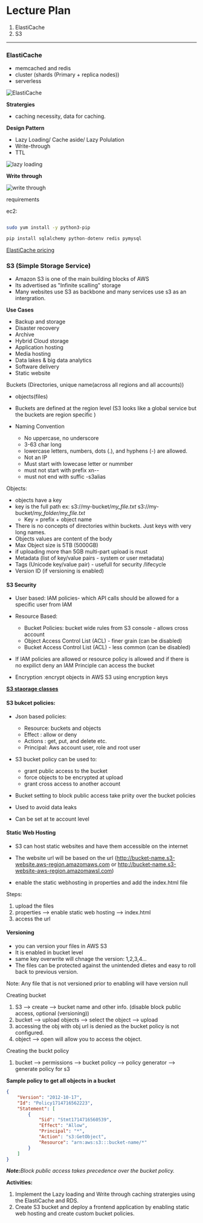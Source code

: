 # Lecture Plan

1. ElastiCache
2. S3

---

### ElastiCache

- memcached and redis
- cluster (shards (Primary + replica nodes))
- serverless


![ElastiCache](./images/ElastiCache-Cluster-Redis.png)

**Stratergies**

- caching necessity, data for caching.

**Design Pattern**
- Lazy Loading/ Cache aside/ Lazy Polulation
- Write-through
- TTL

![lazy loading](./images/lazy-loading.png)

**Write through**

![write through](./images/writethrough.png)


requirements

ec2:


```bash

sudo yum install -y python3-pip

pip install sqlalchemy python-dotenv redis pymysql
```


[ElastiCache pricing](https://aws.amazon.com/elasticache/pricing/)


### S3 (Simple Storage Service)

- Amazon S3 is one of the main building blocks of AWS
- Its advertised as "Infinite scalling" storage
- Many websites use S3 as backbone and many services use s3 as an intergration.


**Use Cases**

- Backup and storage
- Disaster recovery
- Archive
- Hybrid Cloud storage
- Application hosting
- Media hosting
- Data lakes & big data analytics
- Software delivery
- Static website


Buckets (Directories, unique name(across all regions and all accounts))
  - objects(files)

- Buckets are defined at the region level (S3 looks like a global service but the buckets are region specific )
- Naming Convention
   - No uppercase, no underscore
   - 3-63 char long
   - lowercase letters, numbers, dots (.), and hyphens (-) are allowed.
   - Not an IP
   - Must start with lowecase letter or nummber
   - must not start with prefix xn--
   - must not end with suffic -s3alias

Objects:

- objects have a key
- key is the full path 
    ex: s3://my-bucket/*my_file.txt*
        s3://my-bucket/*my_folder/my_file.txt*
    - Key = prefix + object name
- There is no concepts of directories within buckets. Just keys with very long names.
- Objects values are content of the body
- Max Object size is 5TB (5000GB)
- if uploading more than 5GB multi-part upload is must
- Metadata (list of key/value pairs - system or user metadata)
- Tags (Unicode key/value pair) - usefull for security /lifecycle
- Version ID (if versioning is enabled) 


#### S3 Security

- User based: IAM policies- which API calls should be allowed for a specific user from IAM
- Resource Based: 
    -  Bucket Policies: bucket wide rules from S3 console - allows cross account
    -  Object Access Control List (ACL) - finer grain (can be disabled)
    -  Bucket Access Control List (ACL) - less common (can be disabled)  

- If IAM policies are allowed or resource policy is allowed and if there is no expilict deny an IAM Principle can access the bucket
- Encryption :encrypt objects in AWS S3 using encryption keys



**[S3 staorage classes](https://aws.amazon.com/s3/storage-classes/)**


#### S3 bukcet policies:

- Json based policies:
    - Resource: buckets and objects
    - Effect : allow or deny
    - Actions : get, put, and delete etc.
    - Principal: Aws account user, role and root user
- S3 bucket policy can be used to:
    - grant public access to the bucket
    - force objects to be encrypted at upload
    - grant cross access to another account 

- Bucket setting to block public access take priity over the bucket policies
- Used to avoid data leaks
- Can be set at te account level

#### Static Web Hosting

- S3 can host static websites and have them accessible on the internet
- The website url will be based on the url (http://bucket-name.s3-website.aws-region.amazomaws.com or  http://bucket-name.s3-website-aws-region.amazomawsl.com)

- enable the static webhosting in properties and add the index.html file


Steps:

1. upload the files
2. properties --> enable static web hosting --> index.html
3. access the url

#### Versioning

- you can version your files in AWS S3
- It is enabled in bucket level
- same key overwrite will chnage the version: 1,2,3,4...
- The files can be protected against the unintended dletes and easy to roll back to previous version.

Note: Any file that is not versioned prior to enabling will have version null



Creating bucket

1. S3 --> create --> bucket name and other info. (disable block public access, optional (versioning))
2. bucket --> upload objects --> select the object --> upload
3. accessing the obj with obj url is denied as the bucket policy is not configured.
4. object --> open will allow you to access the object.

Creating the buckt policy

1. bucket --> permissions --> bucket policy --> policy generator --> generate policy for s3


**Sample policy to get all objects in a bucket**

```json
{
    "Version": "2012-10-17",
    "Id": "Policy1714716562223",
    "Statement": [
        {
            "Sid": "Stmt1714716560539",
            "Effect": "Allow",
            "Principal": "*",
            "Action": "s3:GetObject",
            "Resource": "arn:aws:s3:::bucket-name/*"
        }
    ]
}

```


<i><b>Note:</b>Block public access takes precedence over the bucket policy.
</i>

**Activities:**

1. Implement the Lazy loading and Write through caching stratergies using the ElastiCache and RDS.
2. Create S3 bucket and deploy a frontend application by enabling static web hosting and create custom bucket policies.
